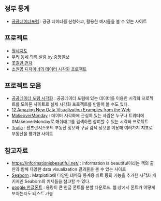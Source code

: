 ## 정부 통계

- [공공데이터포럼](https://www.data.go.kr/) : 공공 데이터를 신청하고, 활용한 예시들을 볼 수 있는 사이트

## 프로젝트

- [월세지도](http://wolse.curzy.me/)
- [우리 동네 의회 살림 by 중앙일보](http://news.joins.com/DigitalSpecial/298)
- [꽃길만 걷자](https://github.com/FloweryRoads)
- [소원영 디자이너의 데이터 시각화 프로젝트](http://wonyoung.so/)


## 프로젝트 모음

- [공공데이터 포럼 시각화](https://www.data.go.kr/useCase/visualization/index.do) : 공공데이터 포럼에 있는 데이터를 이용한 시각화 프로젝트를 모아둔 사이트로 실제 시각화 프로젝트를 만들어 볼 수도 있다. 
- [12 Amazing New Data Visualization Examples from the Web](https://infogram.com/blog/12-amazing-new-data-visualization-examples-web/)
- [MakeoverMonday](https://blog.naver.com/datageeks/221056662768) : 데이터 시각화에 관심이 있는 사람은 누구나 트위터에 #MakeoverMonday로 해쉬태그를 검색하면 참여할 수 있는 시각화 프로젝트
- [Trulia](https://www.trulia.com/) : 샌프란시스코의 부동산 정보와 구글 검색 정보를 이용해 여러가지 지표로 부동산을 평가한 사이트

## 참고자료

- https://informationisbeautiful.net/ : information is beautiful이라는 책의 출판과 함께 다양한 data visualization 결과물을 볼 수 있는 사이트
- [Seaborn](http://seaborn.pydata.org/examples/) : Matplotlib에 다양한 테마와 통계용 차트 등의 기능을 추가한 시각화 패키지인 Seaborn의 예제들을 참고할 수 있다. 
- [google 한글폰트](https://googlefonts.github.io/korean/) : 용량이 큰 한글 폰트를 분할 다운로드. 웹 상에서 폰트가 어떻게 보이는지도 테스트 가능

